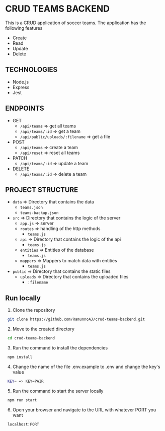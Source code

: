 # CRUD TEAMS BACKEND

This is a CRUD application of soccer teams. The application has the following features

- Create
- Read
- Update
- Delete

## TECHNOLOGIES

- Node.js
- Express
- Jest

## ENDPOINTS

- GET
  - `/api/teams` => get all teams
  - `/api/teams/:id` => get a team
  - `/api/public/uploads/:filename` => get a file
- POST
  - `/api/teams` => create a team
  - `/api/reset` => reset all teams
- PATCH
  - `/api/teams/:id` => update a team
- DELETE
  - `/api/teams/:id` => delete a team

## PROJECT STRUCTURE

- `data` => Directory that contains the data
  - `teams.json`
  - `teams-backup.json`
- `src` => Directory that contains the logic of the server
  - `app.js` => server
  - `routes` => handling of the http methods
    - `teams.js`
  - `api` => Directory that contains the logic of the api
    - `teams.js`
  - `entities` => Entities of the database
    - `teams.js`
  - `mappers` => Mappers to match data with entities
    - `teams.js`
- `public` => Directory that contains the static files
  - `uploads` => Directory that contains the uploaded files
    - `:filename`

## Run locally

1. Clone the repository

```bash
 git clone https://github.com/RamunnoAJ/crud-teams-backend.git
```

2. Move to the created directory

```bash
 cd crud-teams-backend
```

3. Run the command to install the dependencies

```bash
 npm install
```

4. Change the name of the file .env.example to .env and change the key's value

```bash
 KEY= => KEY=PAIR
```

5. Run the command to start the server locally

```bash
 npm run start
```

6. Open your browser and navigate to the URL with whatever PORT you want

```bash
 localhost:PORT
```
